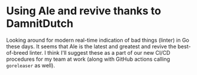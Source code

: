 # Using Ale and revive thanks to DamnitDutch

Looking around for modern real-time indication of bad things (linter) in Go these days. It seems that Ale is the latest and greatest and revive the best-of-breed linter. I think I'll suggest these as a part of our new CI/CD procedures for my team at work (along with GitHub actions calling `goreleaser` as well).
